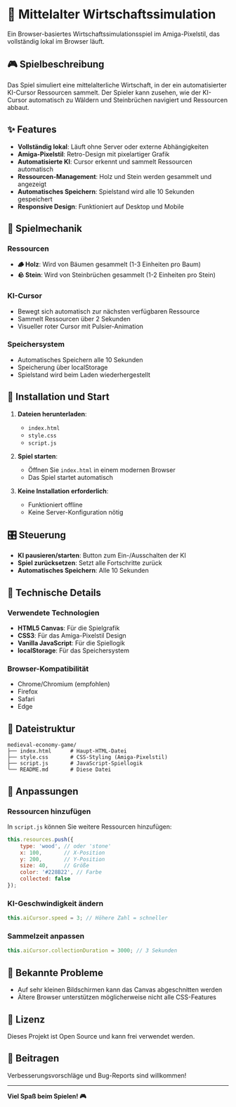 # 🏰 Mittelalter Wirtschaftssimulation

Ein Browser-basiertes Wirtschaftssimulationsspiel im Amiga-Pixelstil, das vollständig lokal im Browser läuft.

## 🎮 Spielbeschreibung

Das Spiel simuliert eine mittelalterliche Wirtschaft, in der ein automatisierter KI-Cursor Ressourcen sammelt. Der Spieler kann zusehen, wie der KI-Cursor automatisch zu Wäldern und Steinbrüchen navigiert und Ressourcen abbaut.

## ✨ Features

- **Vollständig lokal**: Läuft ohne Server oder externe Abhängigkeiten
- **Amiga-Pixelstil**: Retro-Design mit pixelartiger Grafik
- **Automatisierte KI**: Cursor erkennt und sammelt Ressourcen automatisch
- **Ressourcen-Management**: Holz und Stein werden gesammelt und angezeigt
- **Automatisches Speichern**: Spielstand wird alle 10 Sekunden gespeichert
- **Responsive Design**: Funktioniert auf Desktop und Mobile

## 🎯 Spielmechanik

### Ressourcen
- **🪵 Holz**: Wird von Bäumen gesammelt (1-3 Einheiten pro Baum)
- **🪨 Stein**: Wird von Steinbrüchen gesammelt (1-2 Einheiten pro Stein)

### KI-Cursor
- Bewegt sich automatisch zur nächsten verfügbaren Ressource
- Sammelt Ressourcen über 2 Sekunden
- Visueller roter Cursor mit Pulsier-Animation

### Speichersystem
- Automatisches Speichern alle 10 Sekunden
- Speicherung über localStorage
- Spielstand wird beim Laden wiederhergestellt

## 🚀 Installation und Start

1. **Dateien herunterladen**:
   - `index.html`
   - `style.css`
   - `script.js`

2. **Spiel starten**:
   - Öffnen Sie `index.html` in einem modernen Browser
   - Das Spiel startet automatisch

3. **Keine Installation erforderlich**:
   - Funktioniert offline
   - Keine Server-Konfiguration nötig

## 🎛️ Steuerung

- **KI pausieren/starten**: Button zum Ein-/Ausschalten der KI
- **Spiel zurücksetzen**: Setzt alle Fortschritte zurück
- **Automatisches Speichern**: Alle 10 Sekunden

## 🎨 Technische Details

### Verwendete Technologien
- **HTML5 Canvas**: Für die Spielgrafik
- **CSS3**: Für das Amiga-Pixelstil Design
- **Vanilla JavaScript**: Für die Spiellogik
- **localStorage**: Für das Speichersystem

### Browser-Kompatibilität
- Chrome/Chromium (empfohlen)
- Firefox
- Safari
- Edge

## 📁 Dateistruktur

```
medieval-economy-game/
├── index.html      # Haupt-HTML-Datei
├── style.css       # CSS-Styling (Amiga-Pixelstil)
├── script.js       # JavaScript-Spiellogik
└── README.md       # Diese Datei
```

## 🔧 Anpassungen

### Ressourcen hinzufügen
In `script.js` können Sie weitere Ressourcen hinzufügen:

```javascript
this.resources.push({
    type: 'wood', // oder 'stone'
    x: 100,       // X-Position
    y: 200,       // Y-Position
    size: 40,     // Größe
    color: '#228B22', // Farbe
    collected: false
});
```

### KI-Geschwindigkeit ändern
```javascript
this.aiCursor.speed = 3; // Höhere Zahl = schneller
```

### Sammelzeit anpassen
```javascript
this.aiCursor.collectionDuration = 3000; // 3 Sekunden
```

## 🐛 Bekannte Probleme

- Auf sehr kleinen Bildschirmen kann das Canvas abgeschnitten werden
- Ältere Browser unterstützen möglicherweise nicht alle CSS-Features

## 📝 Lizenz

Dieses Projekt ist Open Source und kann frei verwendet werden.

## 🤝 Beitragen

Verbesserungsvorschläge und Bug-Reports sind willkommen!

---

**Viel Spaß beim Spielen! 🎮** 